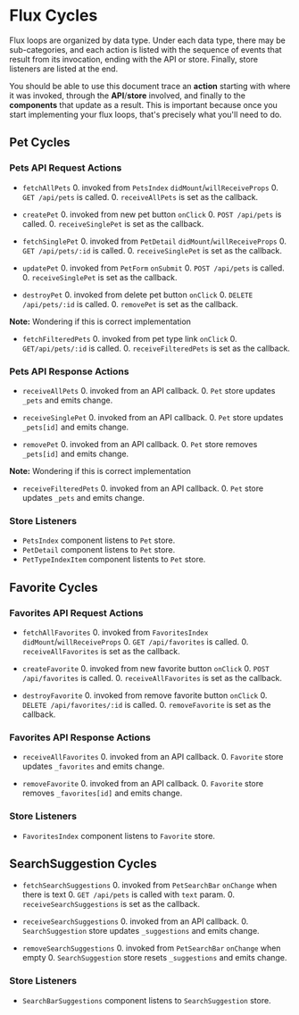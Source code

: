 # Flux Cycles

Flux loops are organized by data type. Under each data type, there may
be sub-categories, and each action is listed with the sequence of events
that result from its invocation, ending with the API or store. Finally,
store listeners are listed at the end.

You should be able to use this document trace an **action** starting
with where it was invoked, through the **API**/**store** involved, and
finally to the **components** that update as a result. This is important
because once you start implementing your flux loops, that's precisely
what you'll need to do.


## Pet Cycles

### Pets API Request Actions

* `fetchAllPets`
  0. invoked from `PetsIndex` `didMount`/`willReceiveProps`
  0. `GET /api/pets` is called.
  0. `receiveAllPets` is set as the callback.

* `createPet`
  0. invoked from new pet button `onClick`
  0. `POST /api/pets` is called.
  0. `receiveSinglePet` is set as the callback.

* `fetchSinglePet`
  0. invoked from `PetDetail` `didMount`/`willReceiveProps`
  0. `GET /api/pets/:id` is called.
  0. `receiveSinglePet` is set as the callback.

* `updatePet`
  0. invoked from `PetForm` `onSubmit`
  0. `POST /api/pets` is called.
  0. `receiveSinglePet` is set as the callback.

* `destroyPet`
  0. invoked from delete pet button `onClick`
  0. `DELETE /api/pets/:id` is called.
  0. `removePet` is set as the callback.

**Note:** Wondering if this is correct implementation
* `fetchFilteredPets`
  0. invoked from pet type link `onClick`
  0. `GET/api/pets/:id` is called.
  0. `receiveFilteredPets` is set as the callback.


### Pets API Response Actions

* `receiveAllPets`
  0. invoked from an API callback.
  0. `Pet` store updates `_pets` and emits change.

* `receiveSinglePet`
  0. invoked from an API callback.
  0. `Pet` store updates `_pets[id]` and emits change.

* `removePet`
  0. invoked from an API callback.
  0. `Pet` store removes `_pets[id]` and emits change.


**Note:** Wondering if this is correct implementation
* `receiveFilteredPets`
  0. invoked from an API callback.
  0. `Pet` store updates `_pets` and emits change.

### Store Listeners

* `PetsIndex` component listens to `Pet` store.
* `PetDetail` component listens to `Pet` store.
* `PetTypeIndexItem` component listents to `Pet` store.

## Favorite Cycles

### Favorites API Request Actions

* `fetchAllFavorites`
  0. invoked from `FavoritesIndex` `didMount`/`willReceiveProps`
  0. `GET /api/favorites` is called.
  0. `receiveAllFavorites` is set as the callback.

* `createFavorite`
  0. invoked from new favorite button `onClick`
  0. `POST /api/favorites` is called.
  0. `receiveAllFavorites` is set as the callback.

* `destroyFavorite`
  0. invoked from remove favorite button `onClick`
  0. `DELETE /api/favorites/:id` is called.
  0. `removeFavorite` is set as the callback.

### Favorites API Response Actions

* `receiveAllFavorites`
  0. invoked from an API callback.
  0. `Favorite` store updates `_favorites` and emits change.

* `removeFavorite`
  0. invoked from an API callback.
  0. `Favorite` store removes `_favorites[id]` and emits change.

### Store Listeners

* `FavoritesIndex` component listens to `Favorite` store.

## SearchSuggestion Cycles

* `fetchSearchSuggestions`
  0. invoked from `PetSearchBar` `onChange` when there is text
  0. `GET /api/pets` is called with `text` param.
  0. `receiveSearchSuggestions` is set as the callback.

* `receiveSearchSuggestions`
  0. invoked from an API callback.
  0. `SearchSuggestion` store updates `_suggestions` and emits change.

* `removeSearchSuggestions`
  0. invoked from `PetSearchBar` `onChange` when empty
  0. `SearchSuggestion` store resets `_suggestions` and emits change.

### Store Listeners

* `SearchBarSuggestions` component listens to `SearchSuggestion` store.
